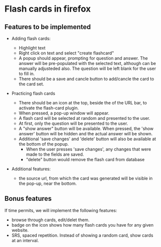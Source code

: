 # Flash cards in firefox 

## Features to be implemented 

- Adding flash cards:
	- Highlight text 
	- Right click on text and select "create flashcard"
	- A popup should appear, prompting for question and answer. The answer will be pre-populated with the selected text, although can be manually adjusteded also. The question will be left blank for the user to fill in.
	- There should be a save and cancle button to add/cancle the card to the card set.


- Practicing flash cards
	- There should be an icon at the top, beside the of the URL bar, to activate the flash-card plugin.
	- When pressed, a pop-up window will appear.
	- A flash card will be selected at random and presented to the user.
	- At first, only the question will be presented to the user.
	- A "show answer" button will be available. When pressed, the 'show answer' button will be hidden and the actual answer will be shown. 
	- Additional 'save changes' and 'delete' button will also be available at the bottom of the popup. 
		- When the user presses 'save changes', any changes that were made to the fields are saved.
		- "delete" button would remove the flash card from database

- Additional features:
	- the source url, from which the card was generated will be visible in the pop-up, near the bottom.


## Bonus features
If time permits, we will implement the following features:

- browse through cards, edit/delet them.
- badge on the icon shows how many flash cards you have for any given website.
- SRS, spaced repetition. Instead of showing a random card, show cards at an interval.